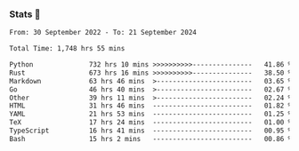### Stats 👋
<!--START_SECTION:waka-->

```txt
From: 30 September 2022 - To: 21 September 2024

Total Time: 1,748 hrs 55 mins

Python              732 hrs 10 mins >>>>>>>>>>---------------   41.86 %
Rust                673 hrs 16 mins >>>>>>>>>>---------------   38.50 %
Markdown            63 hrs 46 mins  >------------------------   03.65 %
Go                  46 hrs 40 mins  >------------------------   02.67 %
Other               39 hrs 11 mins  >------------------------   02.24 %
HTML                31 hrs 46 mins  -------------------------   01.82 %
YAML                21 hrs 53 mins  -------------------------   01.25 %
TeX                 17 hrs 24 mins  -------------------------   01.00 %
TypeScript          16 hrs 41 mins  -------------------------   00.95 %
Bash                15 hrs 2 mins   -------------------------   00.86 %
```

<!--END_SECTION:waka-->

<!--
**buhaytza2005/buhaytza2005** is a ✨ _special_ ✨ repository because its `README.md` (this file) appears on your GitHub profile.

Here are some ideas to get you started:

- 🔭 I’m currently working on ...
- 🌱 I’m currently learning ...
- 👯 I’m looking to collaborate on ...
- 🤔 I’m looking for help with ...
- 💬 Ask me about ...
- 📫 How to reach me: ...
- 😄 Pronouns: ...
- ⚡ Fun fact: ...
-->


